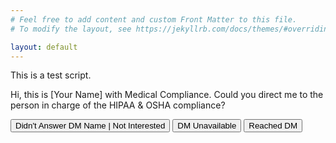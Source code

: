 ```yaml
---
# Feel free to add content and custom Front Matter to this file.
# To modify the layout, see https://jekyllrb.com/docs/themes/#overriding-theme-defaults

layout: default
---
```



<section class="container script-text h-100 d-flex justify-content-center">
    <div class="row align-items-center ">
        <div class="col">
            <div class="alert alert-secondary" role="alert">
                This is a test script.
            </div>
            <p class="lead text-center">Hi, this is [Your Name] with Medical Compliance. Could you direct me to the person in charge of the HIPAA & OSHA compliance?</p>
        </div>
    </div>
</section>

<nav class="navbar fixed-bottom bg-body-tertiary">
  <div class="container-fluid">
    <div class="row w-100">
        <div class="d-flex justify-content-around">
            <button type="button" class="btn btn-danger btn-lg">Didn't Answer DM Name | Not Interested</button>
            <button type="button" class="btn btn-danger btn-lg">DM Unavailable</button>
            <button type="button" class="btn btn-success btn-lg">Reached DM</button>
        </div>
    </div>
  </div>
</nav>